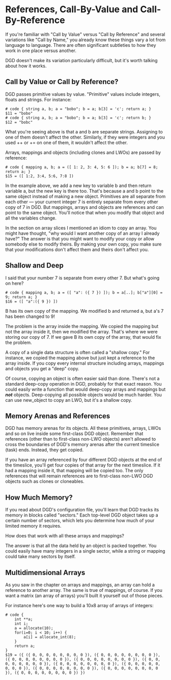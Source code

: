 # References, Call-By-Value and Call-By-Reference

If you're familiar with "Call by Value" versus "Call by Reference" and several variations like "Call by Name," you already know these things vary a lot from language to language. There are often significant subtleties to how they work in one place versus another.

DGD doesn't make its variation particularly difficult, but it's worth talking about how it works.

## Call by Value or Call by Reference?

DGD passes primitive values by value. "Primitive" values include integers, floats and strings. For instance:

```
# code { string a, b; a = "bobo"; b = a; b[3] = 'c'; return a; }
$11 = "bobo"
# code { string a, b; a = "bobo"; b = a; b[3] = 'c'; return b; }
$12 = "bobc"
```

What you're seeing above is that a and b are separate strings. Assigning to one of them doesn't affect the other. Similarly, if they were integers and you used ++ or += on one of them, it wouldn't affect the other.

Arrays, mappings and objects (including clones and LWOs) are passed by reference:

```
# code { mapping a, b; a = ([ 1: 2, 3: 4, 5: 6 ]); b = a; b[7] = 8; return a; }
$15 = ([ 1:2, 3:4, 5:6, 7:8 ])
```

In the example above, we add a new key to variable b and then return variable a, but the new key is there too. That's because a and b point to the same object instead of making a new object. Primitives are all separate from each other &mdash; your current integer 7 is entirely separate from every other copy of 7 in DGD. But mappings, arrays and objects are references and can point to the same object. You'll notice that when you modify that object and all the variables change.

In the section on array slices I mentioned an idiom to copy an array. You might have thought, "why would I want another copy of an array I already have?" The answer is that you might want to modify your copy or allow somebody else to modify theirs. By making your own copy, you make sure that your modifications don't affect them and theirs don't affect you.

## Shallow and Deep

I said that your number 7 is separate from every other 7. But what's going on here?

```
# code { mapping a, b; a = ([ "a": ({ 7 }) ]); b = a[..]; b["a"][0] = 9; return a; }
$16 = ([ "a":({ 9 }) ])
```

B has its own copy of the mapping. We modified b and returned a, but a's 7 has been changed to 9!

The problem is the array inside the mapping. We copied the mapping but not the array inside it, then we modified the array. That's where we were storing our copy of 7. If we gave B its own copy of the array, that would fix the problem.

A copy of a single data structure is often called a "shallow copy." For instance, we copied the mapping above but just kept a reference to the array inside. If you copy every internal structure including arrays, mappings and objects you get a "deep" copy.

Of course, copying an object is often easier said than done. There's not a standard deep-copy operation in DGD, probably for that exact reason. You could easily write a function that would deep-copy arrays and mappings but ***not*** objects. Deep-copying all possible objects would be much harder. You can use new_object to copy an LWO, but it's a shallow copy.

## Memory Arenas and References

DGD has memory arenas for its objects. All these primitives, arrays, LWOs and so on live inside some first-class DGD object. Remember that references (other than to first-class non-LWO objects) aren't allowed to cross the boundaries of DGD's memory arenas after the current timeslice (task) ends. Instead, they get copied.

If you have an array referenced by four different DGD objects at the end of the timeslice, you'll get four copies of that array for the next timeslice. If it had a mapping inside it, that mapping will be copied too. The only references that will remain references are to first-class non-LWO DGD objects such as clones or cloneables.

## How Much Memory?

If you read about DGD's configuration file, you'll learn that DGD tracks its memory in blocks called "sectors." Each top-level DGD object takes up a certain number of sectors, which lets you determine how much of your limited memory it requires.

How does that work with all these arrays and mappings?

The answer is that all the data held by an object is packed together. You could easily have many integers in a single sector, while a string or mapping could take many sectors by itself.

## Multidimensional Arrays

As you saw in the chapter on arrays and mappings, an array can hold a reference to another array. The same is true of mappings, of course. If you want a matrix (an array of arrays) you'll built it yourself out of those pieces.

For instance here's one way to build a 10x8 array of arrays of integers:

```
# code {
    int **a;
    int i;
    a = allocate(10);
    for(i=0; i < 10; i++) {
        a[i] = allocate_int(8);
    }
    return a;
}
$19 = ({ ({ 0, 0, 0, 0, 0, 0, 0, 0 }), ({ 0, 0, 0, 0, 0, 0, 0, 0 }), ({ 0, 0, 0, 0, 0, 0, 0, 0 }), ({ 0, 0, 0, 0, 0, 0, 0, 0 }), ({ 0, 0, 0, 0, 0, 0, 0, 0 }), ({ 0, 0, 0, 0, 0, 0, 0, 0 }), ({ 0, 0, 0, 0, 0, 0, 0, 0 }), ({ 0, 0, 0, 0, 0, 0, 0, 0 }), ({ 0, 0, 0, 0, 0, 0, 0, 0 }), ({ 0, 0, 0, 0, 0, 0, 0, 0 }) })
```
